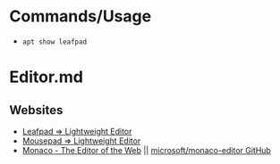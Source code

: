 # Commands/Usage

* `apt show leafpad`

# Editor.md

## Websites

* [Leafpad => Lightweight Editor](http://tarot.freeshell.org/leafpad/)
* [Mousepad => Lightweight Editor](https://docs.xfce.org/apps/mousepad/start)
* [Monaco - The Editor of the Web](https://microsoft.github.io/monaco-editor/) || [microsoft/monaco-editor GitHub](https://github.com/microsoft/monaco-editor)
